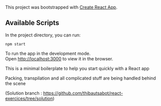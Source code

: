 This project was bootstrapped with [Create React App](https://github.com/facebook/create-react-app).

## Available Scripts

In the project directory, you can run:

`npm start`

To run the app in the development mode.<br>
Open [http://localhost:3000](http://localhost:3000) to view it in the browser.

This is a minimal boilerplate to help you start quickly with a React app



Packing, transpilation and all complicated stuff are being handled behind the scene


(Solution branch : https://github.com/thibautsabot/react-exercices/tree/solution)
